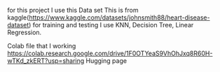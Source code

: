 for this project I use this Data set
This is from kaggle(https://www.kaggle.com/datasets/johnsmith88/heart-disease-dataset) 
for training and testing I use KNN, Decision Tree, Linear Regression.

Colab file that I working https://colab.research.google.com/drive/1F0OTYeaS9VhOhJxq8R60H-wTKd_zkERT?usp=sharing
Hugging page
